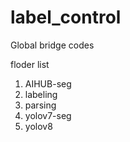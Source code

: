 # label_control
Global bridge codes

floder list<br>
1. AIHUB-seg<br>
2. labeling<br>
3. parsing<br>
4. yolov7-seg<br>
5. yolov8<br>
